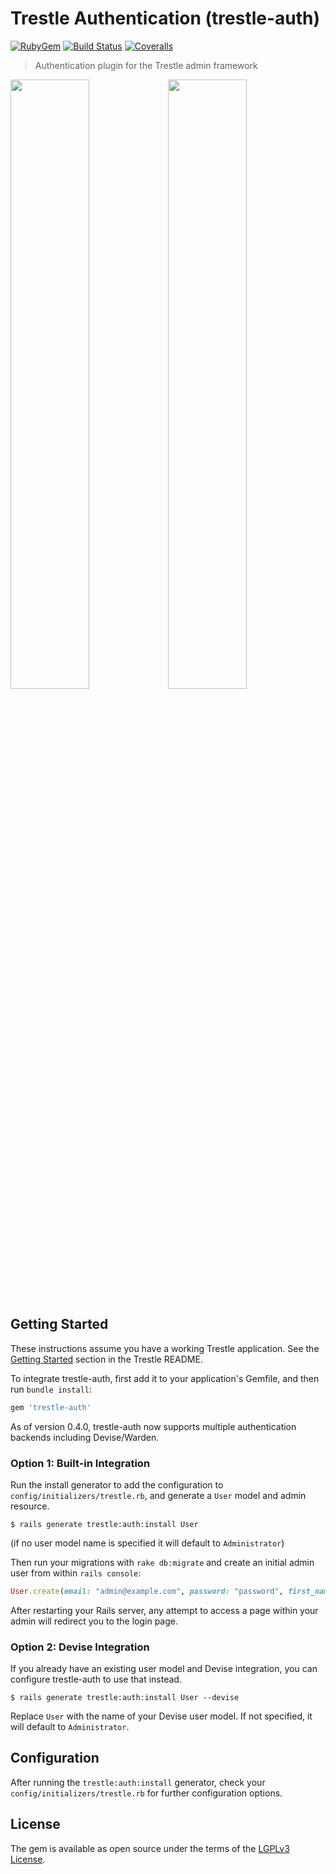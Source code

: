 # Trestle Authentication (trestle-auth)

[![RubyGem](https://img.shields.io/gem/v/trestle-auth?include_prereleases&color=%234d6bb2)](https://rubygems.org/gems/trestle-auth)
[![Build Status](https://img.shields.io/github/actions/workflow/status/TrestleAdmin/trestle-auth/rspec.yml?style=flat)](https://github.com/TrestleAdmin/trestle-auth/actions)
[![Coveralls](https://img.shields.io/coveralls/TrestleAdmin/trestle-auth.svg?style=flat)](https://coveralls.io/github/TrestleAdmin/trestle-auth)

> Authentication plugin for the Trestle admin framework

<img src="https://trestle.io/images/Trestle-Auth-1.png" width="50%" /><img src="https://trestle.io/images/Trestle-Auth-2.png" width="50%" />


## Getting Started

These instructions assume you have a working Trestle application. See the [Getting Started](https://github.com/TrestleAdmin/trestle#getting-started) section in the Trestle README.

To integrate trestle-auth, first add it to your application's Gemfile, and then run `bundle install`:

```ruby
gem 'trestle-auth'
```

As of version 0.4.0, trestle-auth now supports multiple authentication backends including Devise/Warden.


### Option 1: Built-in Integration

Run the install generator to add the configuration to `config/initializers/trestle.rb`, and generate a `User` model and admin resource.

    $ rails generate trestle:auth:install User

(if no user model name is specified it will default to `Administrator`)

Then run your migrations with `rake db:migrate` and create an initial admin user from within `rails console`:

```ruby
User.create(email: "admin@example.com", password: "password", first_name: "Admin", last_name: "User")
```

After restarting your Rails server, any attempt to access a page within your admin will redirect you to the login page.


### Option 2: Devise Integration

If you already have an existing user model and Devise integration, you can configure trestle-auth to use that instead.

    $ rails generate trestle:auth:install User --devise

Replace `User` with the name of your Devise user model. If not specified, it will default to `Administrator`.


## Configuration

After running the `trestle:auth:install` generator, check your `config/initializers/trestle.rb` for further configuration options.


## License

The gem is available as open source under the terms of the [LGPLv3 License](https://opensource.org/licenses/LGPL-3.0).
